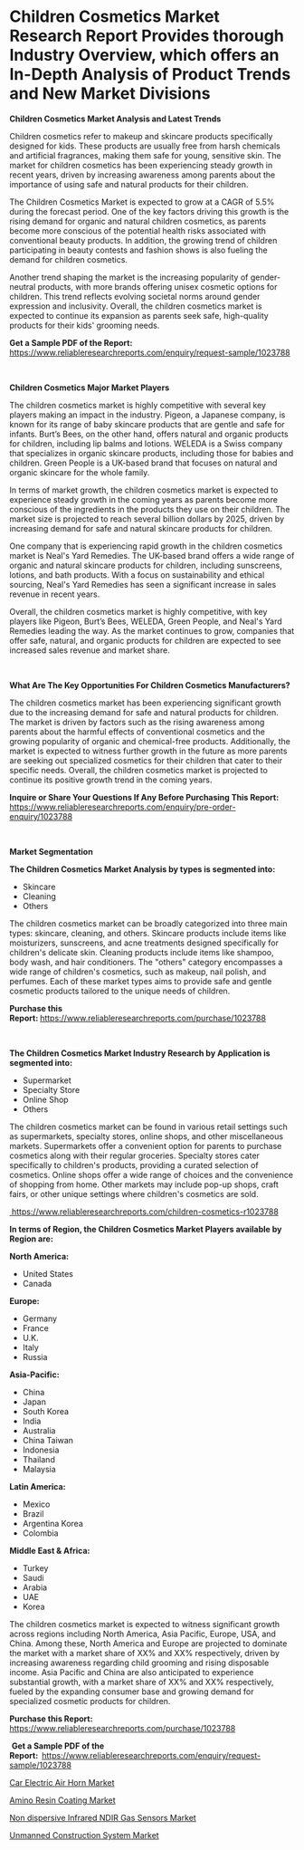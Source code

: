 <p><h1>Children Cosmetics Market Research Report Provides thorough Industry Overview, which offers an In-Depth Analysis of Product Trends and New Market Divisions</h1></p><p><strong>Children Cosmetics Market Analysis and Latest Trends</strong></p>
<p><p>Children cosmetics refer to makeup and skincare products specifically designed for kids. These products are usually free from harsh chemicals and artificial fragrances, making them safe for young, sensitive skin. The market for children cosmetics has been experiencing steady growth in recent years, driven by increasing awareness among parents about the importance of using safe and natural products for their children.</p><p>The Children Cosmetics Market is expected to grow at a CAGR of 5.5% during the forecast period. One of the key factors driving this growth is the rising demand for organic and natural children cosmetics, as parents become more conscious of the potential health risks associated with conventional beauty products. In addition, the growing trend of children participating in beauty contests and fashion shows is also fueling the demand for children cosmetics.</p><p>Another trend shaping the market is the increasing popularity of gender-neutral products, with more brands offering unisex cosmetic options for children. This trend reflects evolving societal norms around gender expression and inclusivity. Overall, the children cosmetics market is expected to continue its expansion as parents seek safe, high-quality products for their kids' grooming needs.</p></p>
<p><strong>Get a Sample PDF of the Report:&nbsp;</strong> <a href="https://www.reliableresearchreports.com/enquiry/request-sample/1023788">https://www.reliableresearchreports.com/enquiry/request-sample/1023788</a></p>
<p>&nbsp;</p>
<p><strong>Children Cosmetics Major Market Players</strong></p>
<p><p>The children cosmetics market is highly competitive with several key players making an impact in the industry. Pigeon, a Japanese company, is known for its range of baby skincare products that are gentle and safe for infants. Burt’s Bees, on the other hand, offers natural and organic products for children, including lip balms and lotions. WELEDA is a Swiss company that specializes in organic skincare products, including those for babies and children. Green People is a UK-based brand that focuses on natural and organic skincare for the whole family.</p><p>In terms of market growth, the children cosmetics market is expected to experience steady growth in the coming years as parents become more conscious of the ingredients in the products they use on their children. The market size is projected to reach several billion dollars by 2025, driven by increasing demand for safe and natural skincare products for children.</p><p>One company that is experiencing rapid growth in the children cosmetics market is Neal's Yard Remedies. The UK-based brand offers a wide range of organic and natural skincare products for children, including sunscreens, lotions, and bath products. With a focus on sustainability and ethical sourcing, Neal's Yard Remedies has seen a significant increase in sales revenue in recent years.</p><p>Overall, the children cosmetics market is highly competitive, with key players like Pigeon, Burt’s Bees, WELEDA, Green People, and Neal's Yard Remedies leading the way. As the market continues to grow, companies that offer safe, natural, and organic products for children are expected to see increased sales revenue and market share.</p></p>
<p>&nbsp;</p>
<p><strong>What Are The Key Opportunities For Children Cosmetics Manufacturers?</strong></p>
<p><p>The children cosmetics market has been experiencing significant growth due to the increasing demand for safe and natural products for children. The market is driven by factors such as the rising awareness among parents about the harmful effects of conventional cosmetics and the growing popularity of organic and chemical-free products. Additionally, the market is expected to witness further growth in the future as more parents are seeking out specialized cosmetics for their children that cater to their specific needs. Overall, the children cosmetics market is projected to continue its positive growth trend in the coming years.</p></p>
<p><strong>Inquire or Share Your Questions If Any Before Purchasing This Report:</strong> <a href="https://www.reliableresearchreports.com/enquiry/pre-order-enquiry/1023788">https://www.reliableresearchreports.com/enquiry/pre-order-enquiry/1023788</a></p>
<p>&nbsp;</p>
<p><strong>Market Segmentation</strong></p>
<p><strong>The Children Cosmetics Market Analysis by types is segmented into:</strong></p>
<p><ul><li>Skincare</li><li>Cleaning</li><li>Others</li></ul></p>
<p><p>The children cosmetics market can be broadly categorized into three main types: skincare, cleaning, and others. Skincare products include items like moisturizers, sunscreens, and acne treatments designed specifically for children's delicate skin. Cleaning products include items like shampoo, body wash, and hair conditioners. The "others" category encompasses a wide range of children's cosmetics, such as makeup, nail polish, and perfumes. Each of these market types aims to provide safe and gentle cosmetic products tailored to the unique needs of children.</p></p>
<p><strong>Purchase this Report:&nbsp;</strong><a href="https://www.reliableresearchreports.com/purchase/1023788">https://www.reliableresearchreports.com/purchase/1023788</a></p>
<p>&nbsp;</p>
<p><strong>The Children Cosmetics Market Industry Research by Application is segmented into:</strong></p>
<p><ul><li>Supermarket</li><li>Specialty Store</li><li>Online Shop</li><li>Others</li></ul></p>
<p><p>The children cosmetics market can be found in various retail settings such as supermarkets, specialty stores, online shops, and other miscellaneous markets. Supermarkets offer a convenient option for parents to purchase cosmetics along with their regular groceries. Specialty stores cater specifically to children's products, providing a curated selection of cosmetics. Online shops offer a wide range of choices and the convenience of shopping from home. Other markets may include pop-up shops, craft fairs, or other unique settings where children's cosmetics are sold.</p></p>
<p><a href="https://www.reliableresearchreports.com/children-cosmetics-r1023788">&nbsp;https://www.reliableresearchreports.com/children-cosmetics-r1023788</a></p>
<p><strong>In terms of Region, the Children Cosmetics Market Players available by Region are:</strong></p>
<p>
    <p> <strong> North America: </strong>
        <ul>
            <li>United States</li>
            <li>Canada</li>
        </ul>
        </p> 
    <p> <strong> Europe: </strong>
        <ul>
            <li>Germany</li>
            <li>France</li>
            <li>U.K.</li>
            <li>Italy</li>
            <li>Russia</li>
        </ul>
        </p> 
    <p> <strong> Asia-Pacific: </strong>
        <ul>
            <li>China</li>
            <li>Japan</li>
            <li>South Korea</li>
            <li>India</li>
            <li>Australia</li>
            <li>China Taiwan</li>
            <li>Indonesia</li>
            <li>Thailand</li>
            <li>Malaysia</li>
        </ul>
        </p> 
    <p> <strong> Latin America: </strong>
        <ul>
            <li>Mexico</li>
            <li>Brazil</li>
            <li>Argentina Korea</li>
            <li>Colombia</li>
        </ul>
        </p> 
    <p> <strong> Middle East & Africa: </strong>
        <ul>
            <li>Turkey</li>
            <li>Saudi</li>
            <li>Arabia</li>
            <li>UAE</li>
            <li>Korea</li>
        </ul>
    </p>
    </p>
<p><p>The children cosmetics market is expected to witness significant growth across regions including North America, Asia Pacific, Europe, USA, and China. Among these, North America and Europe are projected to dominate the market with a market share of XX% and XX% respectively, driven by increasing awareness regarding child grooming and rising disposable income. Asia Pacific and China are also anticipated to experience substantial growth, with a market share of XX% and XX% respectively, fueled by the expanding consumer base and growing demand for specialized cosmetic products for children.</p></p>
<p><strong>Purchase this Report: </strong><a href="https://www.reliableresearchreports.com/purchase/1023788">https://www.reliableresearchreports.com/purchase/1023788</a></p>
<p>&nbsp;<strong>Get a Sample PDF of the Report:&nbsp;&nbsp;</strong><a href="https://www.reliableresearchreports.com/enquiry/request-sample/1023788">https://www.reliableresearchreports.com/enquiry/request-sample/1023788</a></p>
<p><strong></strong></p>
<p><p><a href="https://github.com/ElmoRunolfsson2023/Market-Research-Report-List-1/blob/main/car-electric-air-horn-market.md">Car Electric Air Horn Market</a></p><p><a href="https://github.com/susanjprice2023/Market-Research-Report-List-1/blob/main/amino-resin-coating-market.md">Amino Resin Coating Market</a></p><p><a href="https://www.linkedin.com/pulse/non-dispersive-infrared-ndir-gas-sensors-market-outlook-ztjfc">Non dispersive Infrared NDIR Gas Sensors Market</a></p><p><a href="https://www.linkedin.com/pulse/unmanned-construction-system-market-insight-trends-growth-forecasted-hljac">Unmanned Construction System Market</a></p></p>